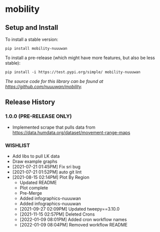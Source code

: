 
# mobility

## Setup and Install

To install a stable version:

```
pip install mobility-nuuuwan
```

To install a pre-release (which might have more features, but also be
less stable):

```
pip install -i https://test.pypi.org/simple/ mobility-nuuuwan
```

*The source code for this library can be found at https://github.com/nuuuwan/mobility.*

## Release History

### 1.0.0 (PRE-RELEASE ONLY)
* Implemented scrape that pulls data from https://data.humdata.org/dataset/movement-range-maps

### WISHLIST
* Add libs to pull LK data
* Draw example graphs
* [2021-07-21 01:45PM] Fix sri bug
* [2021-07-21 01:52PM] auto git lint
* [2021-08-15 02:14PM] Plot By Region
  * Updated README
  * Plot complete
  * Pre-Merge
  * Added infographics-nuuuwan
  * Added infographics-nuuuwan
  *  [2021-09-27 02:09PM] Updated tweepy==3.10.0
  *  [2021-11-15 02:57PM] Deleted Crons
  *  [2022-01-09 08:01PM] Added cron workflow names
  *  [2022-01-09 08:04PM] Removed workflow README

